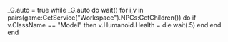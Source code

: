 _G.auto = true
while _G.auto do wait()
for i,v in pairs(game:GetService("Workspace").NPCs:GetChildren()) do
    if v.ClassName == "Model" then
        v.Humanoid.Health = die
wait(.5)
end
end
end
